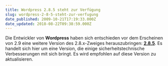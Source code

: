```yaml
---
title: Wordpress 2.8.5 steht zur Verfügung
slug: wordpress-2-8-5-steht-zur-verfugung
date_published: 2009-10-21T17:19:33.000Z
date_updated: 2018-08-22T09:38:59.000Z
---
```


Die Entwickler von **Wordpress** haben sich entschieden vor dem Erscheinen von 2.9 eine weitere Version des 2.8.x-Zweiges herauszubringen: **[2.8.5](http://wordpress.org/download/)**. Es handelt sich hier um eine Version, die einige sicherheitstechnische Verbesserungen mit sich bringt. Es wird empfohlen auf diese Version zu aktualisieren.
